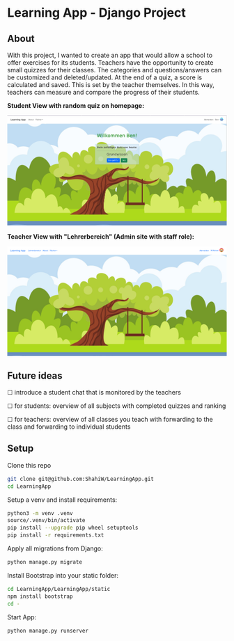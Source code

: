# Learning App - Django Project

## About

With this project, I wanted to create an app that would allow a school to offer exercises for its students. Teachers have the opportunity to create small quizzes for their classes. The categories and questions/answers can be customized and deleted/updated. At the end of a quiz, a score is calculated and saved. This is set by the teacher themselves. In this way, teachers can measure and compare the progress of their students.

__Student View with random quiz on homepage:__

![Screenshot learningApp](./pictures/LearningApp.png) 

__Teacher View with "Lehrerbereich" (Admin site with staff role):__

![Screenshot2 learningApp](./pictures/LearningAppScreenshot2.png)

## Future ideas

&#9744; introduce a student chat that is monitored by the teachers

&#9744; for students: overview of all subjects with completed quizzes and ranking

&#9744; for teachers: overview of all classes you teach with forwarding to the class and forwarding to individual students

## Setup

Clone this repo 

```bash
git clone git@github.com:ShahiW/LearningApp.git
cd LearningApp
```

Setup a venv and install requirements:

``` bash
python3 -m venv .venv
source/.venv/bin/activate
pip install --upgrade pip wheel setuptools
pip install -r requirements.txt
```

Apply all migrations from Django:

```bash
python manage.py migrate
```

Install Bootstrap into your static folder:

```bash
cd LearningApp/LearningApp/static
npm install bootstrap
cd -
```

Start App:

```bash
python manage.py runserver
```